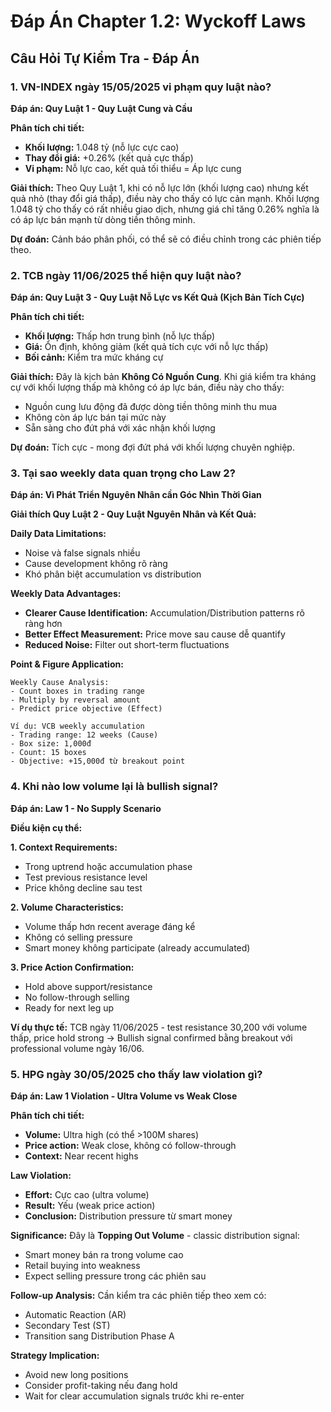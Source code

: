 # Đáp Án Chapter 1.2: Wyckoff Laws

## Câu Hỏi Tự Kiểm Tra - Đáp Án

### 1. VN-INDEX ngày 15/05/2025 vi phạm quy luật nào?

**Đáp án: Quy Luật 1 - Quy Luật Cung và Cầu**

**Phân tích chi tiết:**
- **Khối lượng:** 1.048 tỷ (nỗ lực cực cao)
- **Thay đổi giá:** +0.26% (kết quả cực thấp)
- **Vi phạm:** Nỗ lực cao, kết quả tối thiểu = Áp lực cung

**Giải thích:**
Theo Quy Luật 1, khi có nỗ lực lớn (khối lượng cao) nhưng kết quả nhỏ (thay đổi giá thấp), điều này cho thấy có lực cản mạnh. Khối lượng 1.048 tỷ cho thấy có rất nhiều giao dịch, nhưng giá chỉ tăng 0.26% nghĩa là có áp lực bán mạnh từ dòng tiền thông minh.

**Dự đoán:** Cảnh báo phân phối, có thể sẽ có điều chỉnh trong các phiên tiếp theo.

### 2. TCB ngày 11/06/2025 thể hiện quy luật nào?

**Đáp án: Quy Luật 3 - Quy Luật Nỗ Lực vs Kết Quả (Kịch Bản Tích Cực)**

**Phân tích chi tiết:**
- **Khối lượng:** Thấp hơn trung bình (nỗ lực thấp)
- **Giá:** Ổn định, không giảm (kết quả tích cực với nỗ lực thấp)
- **Bối cảnh:** Kiểm tra mức kháng cự

**Giải thích:**
Đây là kịch bản **Không Có Nguồn Cung**. Khi giá kiểm tra kháng cự với khối lượng thấp mà không có áp lực bán, điều này cho thấy:
- Nguồn cung lưu động đã được dòng tiền thông minh thu mua
- Không còn áp lực bán tại mức này
- Sẵn sàng cho đứt phá với xác nhận khối lượng

**Dự đoán:** Tích cực - mong đợi đứt phá với khối lượng chuyên nghiệp.

### 3. Tại sao weekly data quan trọng cho Law 2?

**Đáp án: Vì Phát Triển Nguyên Nhân cần Góc Nhìn Thời Gian**

**Giải thích Quy Luật 2 - Quy Luật Nguyên Nhân và Kết Quả:**

**Daily Data Limitations:**
- Noise và false signals nhiều
- Cause development không rõ ràng
- Khó phân biệt accumulation vs distribution

**Weekly Data Advantages:**
- **Clearer Cause Identification:** Accumulation/Distribution patterns rõ ràng hơn
- **Better Effect Measurement:** Price move sau cause dễ quantify
- **Reduced Noise:** Filter out short-term fluctuations

**Point & Figure Application:**
```
Weekly Cause Analysis:
- Count boxes in trading range
- Multiply by reversal amount
- Predict price objective (Effect)

Ví dụ: VCB weekly accumulation
- Trading range: 12 weeks (Cause)
- Box size: 1,000đ  
- Count: 15 boxes
- Objective: +15,000đ từ breakout point
```

### 4. Khi nào low volume lại là bullish signal?

**Đáp án: Law 1 - No Supply Scenario**

**Điều kiện cụ thể:**

**1. Context Requirements:**
- Trong uptrend hoặc accumulation phase
- Test previous resistance level
- Price không decline sau test

**2. Volume Characteristics:**
- Volume thấp hơn recent average đáng kể
- Không có selling pressure
- Smart money không participate (already accumulated)

**3. Price Action Confirmation:**
- Hold above support/resistance
- No follow-through selling
- Ready for next leg up

**Ví dụ thực tế:**
TCB ngày 11/06/2025 - test resistance 30,200 với volume thấp, price hold strong → Bullish signal confirmed bằng breakout với professional volume ngày 16/06.

### 5. HPG ngày 30/05/2025 cho thấy law violation gì?

**Đáp án: Law 1 Violation - Ultra Volume vs Weak Close**

**Phân tích chi tiết:**
- **Volume:** Ultra high (có thể >100M shares)
- **Price action:** Weak close, không có follow-through
- **Context:** Near recent highs

**Law Violation:**
- **Effort:** Cực cao (ultra volume)
- **Result:** Yếu (weak price action)
- **Conclusion:** Distribution pressure từ smart money

**Significance:**
Đây là **Topping Out Volume** - classic distribution signal:
- Smart money bán ra trong volume cao
- Retail buying into weakness
- Expect selling pressure trong các phiên sau

**Follow-up Analysis:**
Cần kiểm tra các phiên tiếp theo xem có:
- Automatic Reaction (AR)
- Secondary Test (ST) 
- Transition sang Distribution Phase A

**Strategy Implication:**
- Avoid new long positions
- Consider profit-taking nếu đang hold
- Wait for clear accumulation signals trước khi re-enter